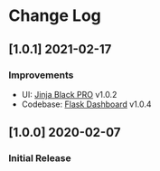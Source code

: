 # Change Log

## [1.0.1] 2021-02-17
### Improvements

- UI: [Jinja Black PRO](https://github.com/app-generator/jinja-black-dashboard-pro) v1.0.2
- Codebase: [Flask Dashboard](https://github.com/app-generator/boilerplate-code-flask-dashboard) v1.0.4

## [1.0.0] 2020-02-07
### Initial Release
